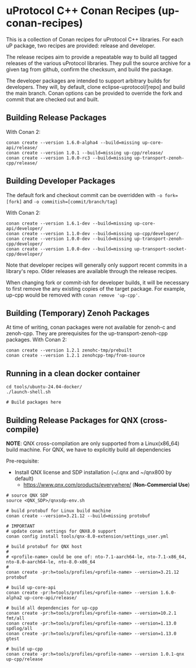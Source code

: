 # uProtocol C++ Conan Recipes (up-conan-recipes)

This is a collection of Conan recipes for uProtocol C++ libraries. For each uP
package, two recipes are provided: release and developer.

The release recipes aim to provide a repeatable way to build all tagged releases
of the various uProtocol libraries. They pull the source archive for a given tag
from github, confirm the checksum, and build the package.

The developer packages are intended to support arbitrary builds for developers.
They will, by default, clone eclipse-uprotocol/[repo] and build the main branch.
Conan options can be provided to override the fork and commit that are checked
out and built.

## Building Release Packages

With Conan 2:

```shell
conan create --version 1.6.0-alpha4 --build=missing up-core-api/release/
conan create --version 1.0.1 --build=missing up-cpp/release/
conan create --version 1.0.0-rc3 --build=missing up-transport-zenoh-cpp/release/
```

## Building Developer Packages

The default fork and checkout commit can be overridden with `-o fork=[fork]` and
`-o commitish=[commit/branch/tag]`

With Conan 2:

```shell
conan create --version 1.6.1-dev --build=missing up-core-api/developer/
conan create --version 1.1.0-dev --build=missing up-cpp/developer/
conan create --version 1.0.0-dev --build=missing up-transport-zenoh-cpp/developer/
conan create --version 1.0.0-dev --build=missing up-transport-socket-cpp/developer/
```

Note that developer recipes will generally only support recent commits in a
library's repo. Older releases are available through the release recipes.

When changing fork or commit-ish for developer builds, it will be necessary to
first remove the any existing copies of the target package. For example, up-cpp
would be removed with `conan remove 'up-cpp'`.

## Building (Temporary) Zenoh Packages

At time of writing, conan packages were not available for zenoh-c and zenoh-cpp.
They are prerequisites for the up-transport-zenoh-cpp packages. With Conan 2:

```shell
conan create --version 1.2.1 zenohc-tmp/prebuilt
conan create --version 1.2.1 zenohcpp-tmp/from-source
```

## Running in a clean docker container

```shell
cd tools/ubuntu-24.04-docker/
./launch-shell.sh

# Build packages here
```

## Building Release Packages for QNX (cross-compile)

**NOTE**: QNX cross-compilation are only supported from a Linux(x86_64) build machine.
          For QNX, we have to explicitly build all dependencies

Pre-requisite:

* Install QNX license and SDP installation (~/.qnx and ~/qnx800 by default)
  - https://www.qnx.com/products/everywhere/ (**Non-Commercial Use**)

```shell
# source QNX SDP
source <QNX_SDP>/qnxsdp-env.sh

# build protobuf for Linux build machine
conan create --version=3.21.12 --build=missing protobuf

# IMPORTANT
# update conan settings for QNX8.0 support
conan config install tools/qnx-8.0-extension/settings_user.yml

# build protobuf for QNX host
#
# <profile-name> could be one of: nto-7.1-aarch64-le, nto-7.1-x86_64, nto-8.0-aarch64-le, nto-8.0-x86_64
#
conan create -pr:h=tools/profiles/<profile-name> --version=3.21.12 protobuf

# build up-core-api
conan create -pr:h=tools/profiles/<profile-name> --version 1.6.0-alpha2 up-core-api/release/

# build all dependencies for up-cpp
conan create -pr:h=tools/profiles/<profile-name> --version=10.2.1 fmt/all
conan create -pr:h=tools/profiles/<profile-name> --version=1.13.0 spdlog/all
conan create -pr:h=tools/profiles/<profile-name> --version=1.13.0 gtest

# build up-cpp
conan create -pr:h=tools/profiles/<profile-name> --version 1.0.1-qnx up-cpp/release
```
